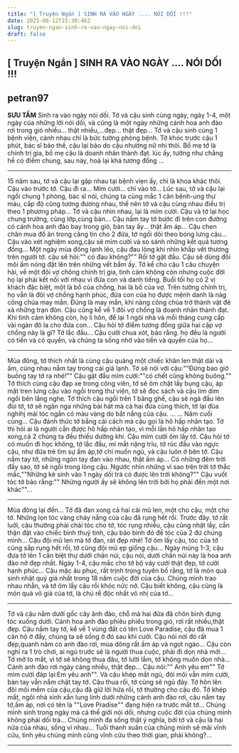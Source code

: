 ```yaml
---
title: "[ Truyện Ngắn ] SINH RA VÀO NGÀY .... NÓI DỐI !!!"
date: 2025-06-12T15:30:46Z
slug: truyen-ngan-sinh-ra-vao-ngay-noi-doi
draft: false
---
```


## [ Truyện Ngắn ] SINH RA VÀO NGÀY .... NÓI DỐI !!!

## petran97

****SƯU TẦM****
Sinh ra vào ngày nói dối. 
Tớ và cậu sinh cùng ngày, ngày 1-4, một ngày của những lời nói dối, và cũng là một ngày những cánh hoa anh đào rơi trong gió nhiều... thật nhiều,...đẹp... thật đẹp...
Tớ và cậu sinh cùng 1 bệnh viện, cánh nhau chỉ là bức tường phòng bệnh.
Tớ khóc trước cậu 1 phút, bác sĩ bảo thế, cậu lại bảo do cậu nhường nữ nhi thôi.
Bố mẹ tớ là chính trị gia, bố mẹ cậu là doanh nhân thành đạt.
lúc ấy, tưởng như chẳng hề có điểm chung, sau này, hoá lại khá tương đồng ...
***
15 năm sau, tớ và cậu lại gặp nhau tại bệnh viẹn ấy, chỉ là khoa khác thôi.
Cậu vào trước tớ.
Cậu đi ra...
Mỉm cười... chỉ vào tớ...
Lúc sau, tớ và cậu lại ngồi chung 1 phòng, bác sĩ nói, chúng ta cùng mắc 1 căn bệnh-ung thư máu, cấp độ cũng tương đương nhau, thế nên tớ và cậu cùng nhau điều trị theo 1 phương pháp...
Tớ và cậu nhìn nhau, lại là mỉm cười.
Cậu và tớ lại học chung trường, cùng lớp,cùng bàn...
Cậu nắm tay tớ bước đi trên con đường có cánh hoa anh đào bay trong gió, bàn tay ấy... thật ấm áp...
Cậu chen chân mua đồ ăn trong căng tin cho 2 đứa, tớ ngồi dõi theo bóng lưng cậu...
Cậu vào xét nghiệm xong,cậu sẽ mỉm cười và so sánh những kết quả tương đồng...
Một ngày mùa đông lạnh lẽo, cậu đau lòng khi nhìn khắp vết thương trên người tớ. cậu sẽ hỏi:"" có đau không?""
Rồi tớ gật đầu.
Cậu sẽ dùng đôi môi ấm nóng đặt lên trên những vết bầm ấy.
Tớ kể cho cậu 1 câu chuyện hài, về một đôi vợ chông chính trị gia, tình cảm không còn nhưng cuộc đời họ lại phải kết nối với nhau vì đứa con và danh tiếng.
Buổi tối họ có 2 vị khách đặc biệt, một là bồ của chồng, hai là bồ của vợ.
Trên tường chính trị, họ vẫn là đôi vợ chồng hạnh phúc, đứa con của họ được mệnh danh là nàg công chúa may mắn.
Đúng là may mắn, khi nàng công chúa trở thành vật đẻ xả những trạn đòn.
Cậu cũng kể về 1 đôi vợ chồng là doanh nhân thành đạt.
Khi tình cảm không còn, họ li hôn, để lại 1 ngôi nhà và mỗi tháng cung cấp vài ngàn đô la cho đứa con...
Cậu hỏi tớ điểm tương đồng giữa hai cặp vợ chồng này là gì?
Tớ lắc đầu...
Cậu cười chua xót, bảo rằng. họ đều là người có tiền và có quyền, và chúng ta sống nhờ vào tiền và quyền của họ...
***
Mùa đông, tớ thích nhất là cùng cậu quàng một chiếc khăn len thật dài và ấm, cùng nhau nắm tay trong cái giá lạnh.
Tớ sẽ nói với cậu:""Đừng bao giờ buông tay tớ ra nhé!""
Cậu gật đầu mỉm cười:""có chết cũng không buông.""
Tớ thích cùng cậu đạp xe trong công viên, tớ sẽ ôm chặt lấy bụng cậu, áp mặt tren lưng cậu vào ngồi trong thư viện, tớ sẽ đọc sách và cậu lim dim ngồi bên lắng nghe.
Tớ thích cậu ngồi trên 1 băng ghế, cậu sẽ ngả đầu lên đùi tớ, tớ sẽ ngân nga những bài hát mà cả hai đứa cùng thích, tớ lại đùa nghihj mái tóc ngắn có màu vàng do bắt nắng của cậu.
...
...
Năm cuối cùng...
Cậu đánh thức tớ bằng cái cách mà cậu gọi là hô hấp nhân tạo.
Tớ thì hỏi ai là người cần được hô hấp nhân tạo, vì mỗi lần hô hấp nhân tạo xong,cả 2 chúng ta đều thiếu dưỡng khí.
Cậu mỉm cười ôm lấy tớ.
Cậu hỏi tớ có muốn đi học không, tớ lắc đầu, mí mắt nặng trĩu, tớ rúc đầu vào ngực cậu, như đứa trẻ tìm sự ấm áp,tớ chỉ muốn ngủ, và cậu luôn ở bên tớ.
Cậu nắm tay tớ, những ngón tay đan vào nhau, thật ấm áp...
Có những đêm trời đầy sao, tớ sẽ ngồi trong lòng cậu.
Ngước nhìn những vì sao trên trời tớ thắc mắc,""Những kẻ sinh vào 1 ngày dối trá có được lên trời không?""
Cậu vuốt tóc tớ bảo rằng:"" Những người ấy sẽ không lên trời bởi họ phải đến một nơi khác""...
***
Mùa đông lại đến...
Tớ đã đan xong cả hai cái mũ len, một cho cậu, một cho tớ.
Những lọn tóc vàng cháy nắng của cậu đã rụng hết rồi.
Trước đây. tớ rất luời, cậu thường phải chải tóc cho tớ, tóc rụng nhiều, cậu cũng nhặt lấy, cẩn thận đặt vào chiếc bình thuỷ tinh, cậu bảo bình đó để tóc của 2 đứ chúng mình...
Cậu đội mũ len mà tớ đan, rát đẹp nhé!
Tớ ôm lấy cậu, tóc của tớ cũng sắp rụng hết rồi, tớ cũng đội mũ ẹp giống cậu...
Ngày mùng 1-3, cậu đưa tớ lên 1 căn biệt thự dưới chân núi, cậu nói, dưới chân núi này là hoa anh đào nở đẹp nhất.
Ngày 1-4, cậu mắc cho tớ bộ váy cưới thật đẹp, tớ cười hạnh phúc...
Cậu mặc âu phục, rất trịnh trọng tuyên bố rằng, tớ là món quà sinh nhật quý giá nhất trong 18 năm cuộc đời của cậu.
Chúng mình trao nhau nhẫn, và tớ ôm lấy cậu rồi khóc nức nở.
Cậu biết không, cậu cũng là món quà vô giá của tớ, là chú rể độc nhất vô nhị của tớ...
***
Tớ và cậu nằm dưới gốc cây ânh đào, chỗ mà hai đứa đã chôn bình đựng tóc xuống dưới.
Cánh hoa anh đào phiêu phiêu trong gió, rơi rất nhiều,thật đẹp.
Cậu nắm tay tớ, kể về 1 vùng đất có tên Love Paradise, cậu đã mua 1 căn hộ ở đấy, chúng ta sẽ sống ở đó sau khi cưới.
Cậu nói nơi đó rất đẹp,quanh năm có anh đào rơi, mùa dông rất ấm áp và ngọt ngào...
Cậu còn nghĩ ra 1 trò chơi, ai ngủ trước sẽ là người thua cuộc, phải đi dọn nhà mới...
Tớ mở to mắt, vì tớ sẽ không thua đâu, tớ lười lắm, tớ không muốn dọn nhà...
Cánh anh đào rơi ngày càng nhiều, thật đẹp...
Cậu nói:"" Anh yêu em""
Tớ mỉm cười đáp lại:Em yêu anh"".
Và cậu khép mắt ngủ, đôi môi vẫn mỉm cười, bàn tay vẫn nắm chặt tay tớ.
Cậu thua rồi, tớ cũng sẽ ngủ đây.
Tớ hôn lên đôi môi mềm của cậu,cậu đã giữ lời hứa rồi, tớ thưởng cho cậu đó.
Tớ khép mắt, ngôi nhà xinh xắn lung linh dưới những cánh anh đào rơi, cậu nắm tay tớ,ấm áp, nơi có tên là ""Love Pradise"" đang hiện ra trước mắt tớ...
Chúng mình sinh trong ngày mà cả thế giới nói dối, nhưng cuộc đời của chúng mình không phải dối trá... 
Chúng mình đa sống thật ý nghĩa, bởi tớ và cậu là hai nửa của nhau, sống vì nhau... 
Tuổi thanh xuân của chúng mình sẽ mãi vĩnh cửu, tình yêu chúng mình cũng vĩnh cửu theo thời gian, phải không?... 
* * *